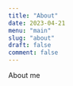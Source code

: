 ```yaml
---
title: "About"
date: 2023-04-21
menu: "main"
slug: "about"
draft: false
comment: false
---
```


About me